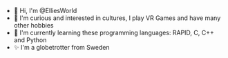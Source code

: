 - 👋 Hi, I'm @ElliesWorld
- 👀 I'm curious and interested in cultures, I play VR Games and have many other hobbies
- 🌱 I'm currently learning these programming languages: RAPID, C, C++ and Python
- ✨ I'm a globetrotter from Sweden

<!---
ElliesWorld/ElliesWorld is a ✨ special ✨ repository because its `README.md` (this file) appears on your GitHub profile.
You can click the Preview link to take a look at your changes.
--->
